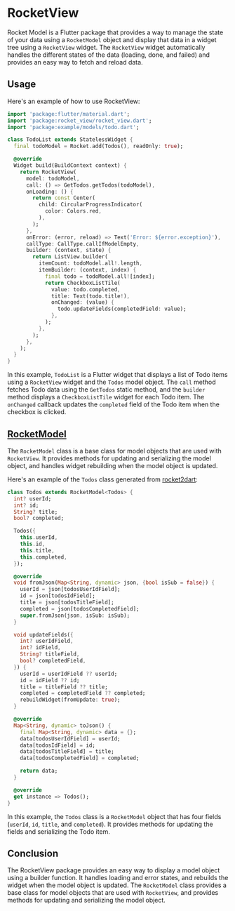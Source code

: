 # RocketView


Rocket Model is a Flutter package that provides a way to manage the state of your data using a `RocketModel` object and display that data in a widget tree using a `RocketView` widget. The `RocketView` widget automatically handles the different states of the data (loading, done, and failed) and provides an easy way to fetch and reload data.

## Usage

Here's an example of how to use RocketView:

```dart
import 'package:flutter/material.dart';
import 'package:rocket_view/rocket_view.dart';
import 'package:example/models/todo.dart';

class TodoList extends StatelessWidget {
  final todoModel = Rocket.add(Todos(), readOnly: true);

  @override
  Widget build(BuildContext context) {
    return RocketView(
      model: todoModel,
      call: () => GetTodos.getTodos(todoModel),
      onLoading: () {
        return const Center(
          child: CircularProgressIndicator(
            color: Colors.red,
          ),
        );
      },
      onError: (error, reload) => Text('Error: ${error.exception}'),
      callType: CallType.callIfModelEmpty,
      builder: (context, state) {
        return ListView.builder(
          itemCount: todoModel.all!.length,
          itemBuilder: (context, index) {
            final todo = todoModel.all![index];
            return CheckboxListTile(
              value: todo.completed,
              title: Text(todo.title!),
              onChanged: (value) {
                todo.updateFields(completedField: value);
              },
            );
          },
        );
      },
    );
  }
}
```

In this example, `TodoList` is a Flutter widget that displays a list of Todo items using a `RocketView` widget and the `Todos` model object. The `call` method fetches Todo data using the `GetTodos` static method, and the `builder` method displays a `CheckboxListTile` widget for each Todo item. The `onChanged` callback updates the `completed` field of the Todo item when the checkbox is clicked.

## [RocketModel](https://pub.dev/packages/rocket_model)

The `RocketModel` class is a base class for model objects that are used with `RocketView`. It provides methods for updating and serializing the model object, and handles widget rebuilding when the model object is updated.

Here's an example of the `Todos` class generated from [rocket2dart](https://json2dart.web.app/#):

```dart
class Todos extends RocketModel<Todos> {
  int? userId;
  int? id;
  String? title;
  bool? completed;

  Todos({
    this.userId,
    this.id,
    this.title,
    this.completed,
  });

  @override
  void fromJson(Map<String, dynamic> json, {bool isSub = false}) {
    userId = json[todosUserIdField];
    id = json[todosIdField];
    title = json[todosTitleField];
    completed = json[todosCompletedField];
    super.fromJson(json, isSub: isSub);
  }

  void updateFields({
    int? userIdField,
    int? idField,
    String? titleField,
    bool? completedField,
  }) {
    userId = userIdField ?? userId;
    id = idField ?? id;
    title = titleField ?? title;
    completed = completedField ?? completed;
    rebuildWidget(fromUpdate: true);
  }

  @override
  Map<String, dynamic> toJson() {
    final Map<String, dynamic> data = {};
    data[todosUserIdField] = userId;
    data[todosIdField] = id;
    data[todosTitleField] = title;
    data[todosCompletedField] = completed;

    return data;
  }

  @override
  get instance => Todos();
}
```

In this example, the `Todos` class is a `RocketModel` object that has four fields (`userId`, `id`, `title`, and `completed`). It provides methods for updating the fields and serializing the Todo item.

## Conclusion

The RocketView package provides an easy way to display a model object using a builder function. It handles loading and error states, and rebuilds the widget when the model object is updated. The `RocketModel` class provides a base class for model objects that are used with `RocketView`, and provides methods for updating and serializing the model object.